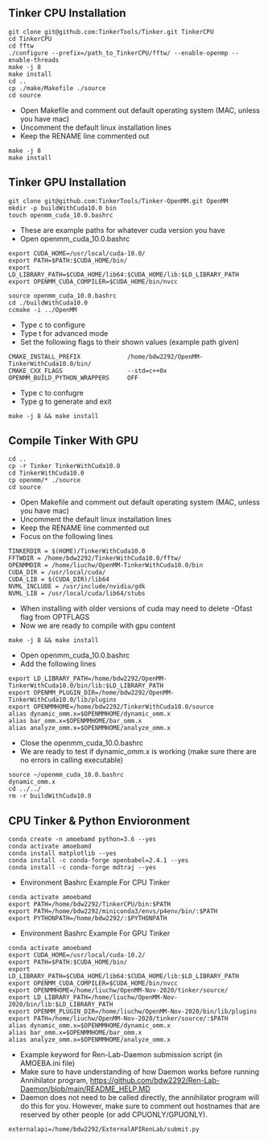 ## Tinker CPU Installation
```
git clone git@github.com:TinkerTools/Tinker.git TinkerCPU
cd TinkerCPU
cd fftw
./configure --prefix=/path_to_TinkerCPU/fftw/ --enable-openmp --enable-threads
make -j 8
make install
cd ..
cp ./make/Makefile ./source
cd source
```
* Open Makefile and comment out default operating system (MAC, unless you have mac)
* Uncomment the default linux installation lines
* Keep the RENAME line commented out
```
make -j 8
make install
```

## Tinker GPU Installation

```
git clone git@github.com:TinkerTools/Tinker-OpenMM.git OpenMM
mkdir -p buildWithCuda10.0 bin
touch openmm_cuda_10.0.bashrc
```
* These are example paths for whatever cuda version you have
* Open openmm_cuda_10.0.bashrc

```
export CUDA_HOME=/usr/local/cuda-10.0/
export PATH=$PATH:$CUDA_HOME/bin/
export LD_LIBRARY_PATH=$CUDA_HOME/lib64:$CUDA_HOME/lib:$LD_LIBRARY_PATH
export OPENMM_CUDA_COMPILER=$CUDA_HOME/bin/nvcc
```

```
source openmm_cuda_10.0.bashrc
cd ./buildWithCuda10.0
ccmake -i ../OpenMM
```
* Type c to configure
* Type t for advanced mode
* Set the following flags to their shown values (example path given)

```
CMAKE_INSTALL_PREFIX             /home/bdw2292/OpenMM-TinkerWithCuda10.0/bin/
CMAKE_CXX_FLAGS                  --std=c++0x
OPENMM_BUILD_PYTHON_WRAPPERS     OFF
```
* Type c to confugre
* Type g to generate and exit
```
make -j 8 && make install
```
## Compile Tinker With GPU
```
cd ..
cp -r Tinker TinkerWithCuda10.0
cd TinkerWithCuda10.0
cp openmm/* ./source
cd source
```
* Open Makefile and comment out default operating system (MAC, unless you have mac)
* Uncomment the default linux installation lines
* Keep the RENAME line commented out
* Focus on the following lines
```
TINKERDIR = $(HOME)/TinkerWithCuda10.0
FFTWDIR = /home/bdw2292/TinkerWithCuda10.0/fftw/
OPENMMDIR = /home/liuchw/OpenMM-TinkerWithCuda10.0/bin
CUDA_DIR = /usr/local/cuda/
CUDA_LIB = $(CUDA_DIR)/lib64
NVML_INCLUDE = /usr/include/nvidia/gdk
NVML_LIB = /usr/local/cuda/lib64/stubs
```
* When installing with older versions of cuda may need to delete -Ofast flag from OPTFLAGS
* Now we are ready to compile with gpu content

```
make -j 8 && make install
```
* Open openmm_cuda_10.0.bashrc
* Add the following lines

```
export LD_LIBRARY_PATH=/home/bdw2292/OpenMM-TinkerWithCuda10.0/bin/lib:$LD_LIBRARY_PATH
export OPENMM_PLUGIN_DIR=/home/bdw2292/OpenMM-TinkerWithCuda10.0/lib/plugins
export OPENMMHOME=/home/bdw2292/TinkerWithCuda10.0/source
alias dynamic_omm.x=$OPENMMHOME/dynamic_omm.x
alias bar_omm.x=$OPENMMHOME/bar_omm.x
alias analyze_omm.x=$OPENMMHOME/analyze_omm.x
```
* Close the openmm_cuda_10.0.bashrc
* We are ready to test if dynamic_omm.x is working (make sure there are no errors in calling executable)

```
source ~/openmm_cuda_10.0.bashrc
dynamic_omm.x 
cd ../../
rm -r buildWithCuda10.0
```


## CPU Tinker & Python Envioronment
```
conda create -n amoebamd python=3.6 --yes
conda activate amoebamd
conda install matplotlib --yes
conda install -c conda-forge openbabel=2.4.1 --yes
conda install -c conda-forge mdtraj --yes

```

* Environment Bashrc Example For CPU Tinker
```
conda activate amoebamd
export PATH=/home/bdw2292/TinkerCPU/bin:$PATH
export PATH=/home/bdw2292/miniconda3/envs/p4env/bin/:$PATH
export PYTHONPATH=/home/bdw2292/:$PYTHONPATH
```

* Environment Bashrc Example For GPU Tinker
```
conda activate amoebamd
export CUDA_HOME=/usr/local/cuda-10.2/
export PATH=$PATH:$CUDA_HOME/bin/
export LD_LIBRARY_PATH=$CUDA_HOME/lib64:$CUDA_HOME/lib:$LD_LIBRARY_PATH
export OPENMM_CUDA_COMPILER=$CUDA_HOME/bin/nvcc
export OPENMMHOME=/home/liuchw/OpenMM-Nov-2020/tinker/source/
export LD_LIBRARY_PATH=/home/liuchw/OpenMM-Nov-2020/bin/lib:$LD_LIBRARY_PATH
export OPENMM_PLUGIN_DIR=/home/liuchw/OpenMM-Nov-2020/bin/lib/plugins
export PATH=/home/liuchw/OpenMM-Nov-2020/tinker/source/:$PATH
alias dynamic_omm.x=$OPENMMHOME/dynamic_omm.x
alias bar_omm.x=$OPENMMHOME/bar_omm.x
alias analyze_omm.x=$OPENMMHOME/analyze_omm.x

```

* Example keyword for Ren-Lab-Daemon submission script (in AMOEBA.ini file) 
* Make sure to have understanding of how Daemon works before running Annihilator program, https://github.com/bdw2292/Ren-Lab-Daemon/blob/main/README_HELP.MD
* Daemon does not need to be called directly, the annihilator program will do this for you. However, make sure to comment out hostnames that are reserved by other people (or add CPUONLY/GPUONLY).
```
externalapi=/home/bdw2292/ExternalAPIRenLab/submit.py

```
